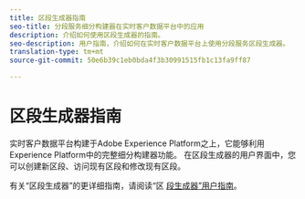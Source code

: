 ```yaml
---
title: 区段生成器指南
seo-title: 分段服务细分构建器在实时客户数据平台中的应用
description: 介绍如何使用区段生成器的指南。
seo-description: 用户指南，介绍如何在实时客户数据平台上使用分段服务区段生成器。
translation-type: tm+mt
source-git-commit: 50e6b39c1eb0bda4f3b30991515fb1c13fa9ff87

---
```



# 区段生成器指南

实时客户数据平台构建于Adobe Experience Platform之上，它能够利用Experience Platform中的完整细分构建器功能。 在区段生成器的用户界面中，您可以创建新区段、访问现有区段和修改现有区段。

有关“区段生成器”的更详细指南，请阅读“区 [段生成器”用户指南](../../segmentation/ui/overview.md)。
